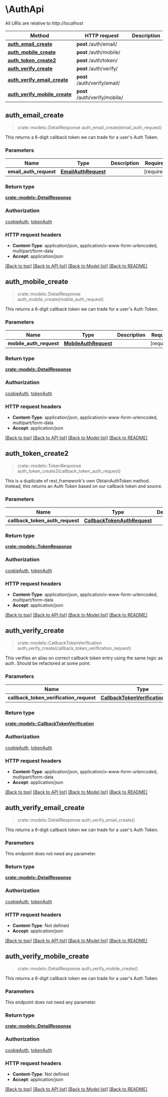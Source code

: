 # \AuthApi

All URIs are relative to *http://localhost*

Method | HTTP request | Description
------------- | ------------- | -------------
[**auth_email_create**](AuthApi.md#auth_email_create) | **post** /auth/email/ | 
[**auth_mobile_create**](AuthApi.md#auth_mobile_create) | **post** /auth/mobile/ | 
[**auth_token_create2**](AuthApi.md#auth_token_create2) | **post** /auth/token/ | 
[**auth_verify_create**](AuthApi.md#auth_verify_create) | **post** /auth/verify/ | 
[**auth_verify_email_create**](AuthApi.md#auth_verify_email_create) | **post** /auth/verify/email/ | 
[**auth_verify_mobile_create**](AuthApi.md#auth_verify_mobile_create) | **post** /auth/verify/mobile/ | 



## auth_email_create

> crate::models::DetailResponse auth_email_create(email_auth_request)


This returns a 6-digit callback token we can trade for a user's Auth Token.

### Parameters


Name | Type | Description  | Required | Notes
------------- | ------------- | ------------- | ------------- | -------------
**email_auth_request** | [**EmailAuthRequest**](EmailAuthRequest.md) |  | [required] |

### Return type

[**crate::models::DetailResponse**](DetailResponse.md)

### Authorization

[cookieAuth](../README.md#cookieAuth), [tokenAuth](../README.md#tokenAuth)

### HTTP request headers

- **Content-Type**: application/json, application/x-www-form-urlencoded, multipart/form-data
- **Accept**: application/json

[[Back to top]](#) [[Back to API list]](../README.md#documentation-for-api-endpoints) [[Back to Model list]](../README.md#documentation-for-models) [[Back to README]](../README.md)


## auth_mobile_create

> crate::models::DetailResponse auth_mobile_create(mobile_auth_request)


This returns a 6-digit callback token we can trade for a user's Auth Token.

### Parameters


Name | Type | Description  | Required | Notes
------------- | ------------- | ------------- | ------------- | -------------
**mobile_auth_request** | [**MobileAuthRequest**](MobileAuthRequest.md) |  | [required] |

### Return type

[**crate::models::DetailResponse**](DetailResponse.md)

### Authorization

[cookieAuth](../README.md#cookieAuth), [tokenAuth](../README.md#tokenAuth)

### HTTP request headers

- **Content-Type**: application/json, application/x-www-form-urlencoded, multipart/form-data
- **Accept**: application/json

[[Back to top]](#) [[Back to API list]](../README.md#documentation-for-api-endpoints) [[Back to Model list]](../README.md#documentation-for-models) [[Back to README]](../README.md)


## auth_token_create2

> crate::models::TokenResponse auth_token_create2(callback_token_auth_request)


This is a duplicate of rest_framework's own ObtainAuthToken method. Instead, this returns an Auth Token based on our callback token and source.

### Parameters


Name | Type | Description  | Required | Notes
------------- | ------------- | ------------- | ------------- | -------------
**callback_token_auth_request** | [**CallbackTokenAuthRequest**](CallbackTokenAuthRequest.md) |  | [required] |

### Return type

[**crate::models::TokenResponse**](TokenResponse.md)

### Authorization

[cookieAuth](../README.md#cookieAuth), [tokenAuth](../README.md#tokenAuth)

### HTTP request headers

- **Content-Type**: application/json, application/x-www-form-urlencoded, multipart/form-data
- **Accept**: application/json

[[Back to top]](#) [[Back to API list]](../README.md#documentation-for-api-endpoints) [[Back to Model list]](../README.md#documentation-for-models) [[Back to README]](../README.md)


## auth_verify_create

> crate::models::CallbackTokenVerification auth_verify_create(callback_token_verification_request)


This verifies an alias on correct callback token entry using the same logic as auth. Should be refactored at some point.

### Parameters


Name | Type | Description  | Required | Notes
------------- | ------------- | ------------- | ------------- | -------------
**callback_token_verification_request** | [**CallbackTokenVerificationRequest**](CallbackTokenVerificationRequest.md) |  | [required] |

### Return type

[**crate::models::CallbackTokenVerification**](CallbackTokenVerification.md)

### Authorization

[cookieAuth](../README.md#cookieAuth), [tokenAuth](../README.md#tokenAuth)

### HTTP request headers

- **Content-Type**: application/json, application/x-www-form-urlencoded, multipart/form-data
- **Accept**: application/json

[[Back to top]](#) [[Back to API list]](../README.md#documentation-for-api-endpoints) [[Back to Model list]](../README.md#documentation-for-models) [[Back to README]](../README.md)


## auth_verify_email_create

> crate::models::DetailResponse auth_verify_email_create()


This returns a 6-digit callback token we can trade for a user's Auth Token.

### Parameters

This endpoint does not need any parameter.

### Return type

[**crate::models::DetailResponse**](DetailResponse.md)

### Authorization

[cookieAuth](../README.md#cookieAuth), [tokenAuth](../README.md#tokenAuth)

### HTTP request headers

- **Content-Type**: Not defined
- **Accept**: application/json

[[Back to top]](#) [[Back to API list]](../README.md#documentation-for-api-endpoints) [[Back to Model list]](../README.md#documentation-for-models) [[Back to README]](../README.md)


## auth_verify_mobile_create

> crate::models::DetailResponse auth_verify_mobile_create()


This returns a 6-digit callback token we can trade for a user's Auth Token.

### Parameters

This endpoint does not need any parameter.

### Return type

[**crate::models::DetailResponse**](DetailResponse.md)

### Authorization

[cookieAuth](../README.md#cookieAuth), [tokenAuth](../README.md#tokenAuth)

### HTTP request headers

- **Content-Type**: Not defined
- **Accept**: application/json

[[Back to top]](#) [[Back to API list]](../README.md#documentation-for-api-endpoints) [[Back to Model list]](../README.md#documentation-for-models) [[Back to README]](../README.md)

